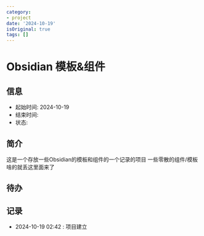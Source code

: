 ```yaml
---
category:
- project
date: '2024-10-19'
isOriginal: true
tags: []
---
```

# Obsidian 模板&组件
## 信息
- 起始时间: 2024-10-19
- 结束时间: 
- 状态: 
## 简介
这是一个存放一些Obsidian的模板和组件的一个记录的项目
一些零散的组件/模板啥的就丢这里面来了
## 待办

## 记录
- 2024-10-19 02:42 :  项目建立